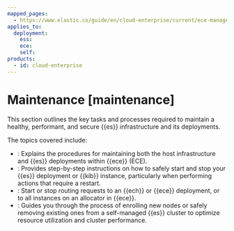 ```yaml
---
mapped_pages:
  - https://www.elastic.co/guide/en/cloud-enterprise/current/ece-manage-kibana.html
applies_to:
  deployment:
    ess:
    ece:
    self:
products:
  - id: cloud-enterprise
---
```


# Maintenance [maintenance]

This section outlines the key tasks and processes required to maintain a healthy, performant, and secure {{es}} infrastructure and its deployments.

The topics covered include:

* **[](maintenance/ece.md)**: Explains the procedures for maintaining both the host infrastructure and {{es}} deployments within {{ece}} (ECE).
* **[](maintenance/start-stop-services.md)**: Provides step-by-step instructions on how to safely start and stop your {{es}} deployment or {{kib}} instance, particularly when performing actions that require a restart.
* **[](maintenance/start-stop-routing-requests.md)**: Start or stop routing requests to an {{ech}} or {{ece}} deployment, or to all instances on an allocator in {{ece}}.
* **[](maintenance/add-and-remove-elasticsearch-nodes.md)**: Guides you through the process of enrolling new nodes or safely removing existing ones from a self-managed {{es}} cluster to optimize resource utilization and cluster performance.
